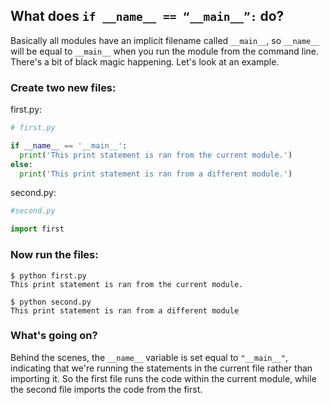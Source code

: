 ## What does `if __name__ == “__main__”:` do?

Basically all modules have an implicit filename called `__main__`, so `__name__` will be equal to `__main__` when you run the module from the command line. There's a bit of black magic happening. Let's look at an example.

### Create two new files:

first.py:
```python    
# first.py

if __name__ == '__main__':
  print('This print statement is ran from the current module.')
else:
  print('This print statement is ran from a different module.')
```

second.py:
```python
#second.py

import first
```
        
### Now run the files:

```
$ python first.py
This print statement is ran from the current module.

$ python second.py
This print statement is ran from a different module
```

### What's going on?

Behind the scenes, the `__name__` variable is set equal to `"__main__"`, indicating that we're running the statements in the current file rather than importing it. So the first file runs the code within the current module, while the second file imports the code from the first.






